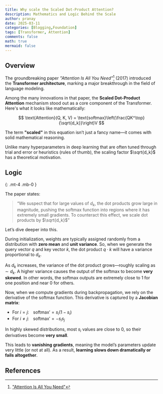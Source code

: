 ```yaml
---
title: Why scale the Scaled Dot-Product Attention?
description: Mathematics and Logic Behind the Scale
author: pranay
date: 2025-03-11
categories: [Blogging,Foundation]
tags: [Transformer, Attention]
comments: false
math: true
mermaid: false
---
```

## Overview

The groundbreaking paper *"Attention Is All You Need"*[^Paper] (2017) introduced the **Transformer architecture**, marking a major breakthrough in the field of language modeling.

Among the many innovations in that paper, the **Scaled Dot-Product Attention** mechanism stood out as a core component of the Transformer. Here's what it looks like mathematically:

$$
\text{Attention}(Q, K, V) = \text{softmax}\left(\frac{QK^\top}{\sqrt{d_k}}\right)V
$$

The term **"scaled"** in this equation isn’t just a fancy name—it comes with solid mathematical reasoning.

Unlike many hyperparameters in deep learning that are often tuned through trial and error or heuristics (rules of thumb), the scaling factor $\sqrt{d_k}$ has a theoretical motivation.

## Logic
{: .mt-4 .mb-0 }

The paper states:

> “We suspect that for large values of $d_k$, the dot products grow large in magnitude, pushing the softmax function into regions where it has extremely small gradients. To counteract this effect, we scale dot products by $\sqrt{d_k}$”

Let’s dive deeper into this.

During initialization, weights are typically assigned randomly from a distribution with **zero mean** and **unit variance**. So, when we generate the query vector $q$ and key vector $k$, the dot product $q \cdot k$ will have a variance proportional to $d_k$.

As $d_k$ increases, the variance of the dot product grows—roughly scaling as $\sim d_k$. A higher variance causes the output of the softmax to become **very skewed**. In other words, the softmax outputs are extremely close to 1 for one position and near 0 for others.

Now, when we compute gradients during backpropagation, we rely on the derivative of the softmax function. This derivative is captured by a **Jacobian matrix**:

- For $i = j$: $\text{softmax}' = s_i(1 - s_i)$  
- For $i \ne j$: $\text{softmax}' = -s_i s_j$

In highly skewed distributions, most $s_i$ values are close to 0, so their derivatives become **very small**.

This leads to **vanishing gradients**, meaning the model’s parameters update very little (or not at all). As a result, **learning slows down dramatically or fails altogether**.

## References

[^Paper]: ["Attention Is All You Need"](https://arxiv.org/pdf/1706.03762)
